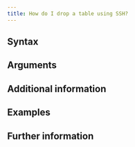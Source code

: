 ```yaml
---
title: How do I drop a table using SSH?
---
```


## Syntax



## Arguments



## Additional information



## Examples



## Further information
